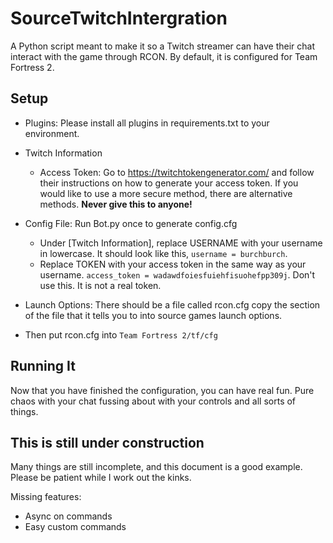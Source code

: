 
# SourceTwitchIntergration

A Python script meant to make it so a Twitch streamer can have their chat interact with the game through RCON.
By default, it is configured for Team Fortress 2.

## Setup

- Plugins: Please install all plugins in requirements.txt to your environment.

- Twitch Information
  - Access Token: Go to https://twitchtokengenerator.com/ and follow their instructions on how to generate your access token. If you would like to use a more secure method, there are alternative methods. **Never give this to anyone!**

- Config File: Run Bot.py once to generate config.cfg
  - Under [Twitch Information], replace USERNAME with your username in lowercase. It should look like this, `username = burchburch`.
  - Replace TOKEN with your access token in the same way as your username. `access_token = wadawdfoiesfuiehfisuohefpp309j`. Don't use this. It is not a real token.

- Launch Options: There should be a file called rcon.cfg copy the section of the file that it tells you to into source games launch options.
- Then put rcon.cfg into `Team Fortress 2/tf/cfg`

## Running It

Now that you have finished the configuration, you can have real fun. Pure chaos with your chat fussing about with your controls and all sorts of things.

## This is still under construction

Many things are still incomplete, and this document is a good example. Please be patient while I work out the kinks.

Missing features:

- Async on commands
- Easy custom commands
